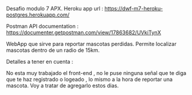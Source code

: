 Desafio modulo 7 APX.
Heroku app url : https://dwf-m7-heroku-postgres.herokuapp.com/

Postman API documentation : https://documenter.getpostman.com/view/17863682/UVkiTynX

WebApp que sirve para reportar mascotas perdidas.
Permite localizar mascotas dentro de un radio de 15km.

Detalles a tener en cuenta :

No esta muy trabajado el front-end , no le puse ninguna señal que te diga que
te haz registrado o logeado , lo mismo a la hora de reportar una mascota.
Voy a tratar de agregarlo estos dias.
